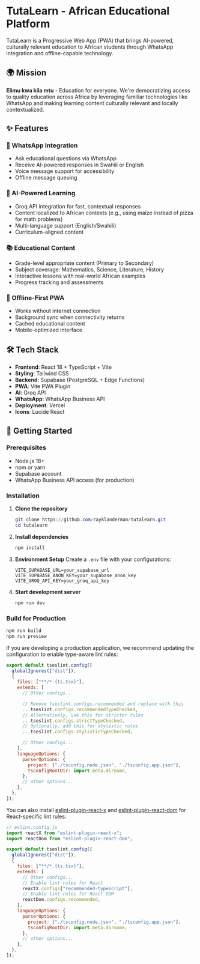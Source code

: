 # TutaLearn - African Educational Platform

TutaLearn is a Progressive Web App (PWA) that brings AI-powered, culturally relevant education to African students through WhatsApp integration and offline-capable technology.

## 🌍 Mission

**Elimu kwa kila mtu** - Education for everyone. We're democratizing access to quality education across Africa by leveraging familiar technologies like WhatsApp and making learning content culturally relevant and locally contextualized.

## ✨ Features

### 📱 WhatsApp Integration

- Ask educational questions via WhatsApp
- Receive AI-powered responses in Swahili or English
- Voice message support for accessibility
- Offline message queuing

### 🤖 AI-Powered Learning

- Groq API integration for fast, contextual responses
- Content localized to African contexts (e.g., using maize instead of pizza for math problems)
- Multi-language support (English/Swahili)
- Curriculum-aligned content

### 📚 Educational Content

- Grade-level appropriate content (Primary to Secondary)
- Subject coverage: Mathematics, Science, Literature, History
- Interactive lessons with real-world African examples
- Progress tracking and assessments

### 💾 Offline-First PWA

- Works without internet connection
- Background sync when connectivity returns
- Cached educational content
- Mobile-optimized interface

## 🛠 Tech Stack

- **Frontend**: React 18 + TypeScript + Vite
- **Styling**: Tailwind CSS
- **Backend**: Supabase (PostgreSQL + Edge Functions)
- **PWA**: Vite PWA Plugin
- **AI**: Groq API
- **WhatsApp**: WhatsApp Business API
- **Deployment**: Vercel
- **Icons**: Lucide React

## 🚀 Getting Started

### Prerequisites

- Node.js 18+
- npm or yarn
- Supabase account
- WhatsApp Business API access (for production)

### Installation

1. **Clone the repository**

   ```powershell
   git clone https://github.com/rayklanderman/tutalearn.git
   cd tutalearn
   ```

2. **Install dependencies**

   ```powershell
   npm install
   ```

3. **Environment Setup**
   Create a `.env` file with your configurations:

   ```env
   VITE_SUPABASE_URL=your_supabase_url
   VITE_SUPABASE_ANON_KEY=your_supabase_anon_key
   VITE_GROQ_API_KEY=your_groq_api_key
   ```

4. **Start development server**
   ```powershell
   npm run dev
   ```

### Build for Production

```powershell
npm run build
npm run preview
```

If you are developing a production application, we recommend updating the configuration to enable type-aware lint rules:

```js
export default tseslint.config([
  globalIgnores(["dist"]),
  {
    files: ["**/*.{ts,tsx}"],
    extends: [
      // Other configs...

      // Remove tseslint.configs.recommended and replace with this
      ...tseslint.configs.recommendedTypeChecked,
      // Alternatively, use this for stricter rules
      ...tseslint.configs.strictTypeChecked,
      // Optionally, add this for stylistic rules
      ...tseslint.configs.stylisticTypeChecked,

      // Other configs...
    ],
    languageOptions: {
      parserOptions: {
        project: ["./tsconfig.node.json", "./tsconfig.app.json"],
        tsconfigRootDir: import.meta.dirname,
      },
      // other options...
    },
  },
]);
```

You can also install [eslint-plugin-react-x](https://github.com/Rel1cx/eslint-react/tree/main/packages/plugins/eslint-plugin-react-x) and [eslint-plugin-react-dom](https://github.com/Rel1cx/eslint-react/tree/main/packages/plugins/eslint-plugin-react-dom) for React-specific lint rules:

```js
// eslint.config.js
import reactX from "eslint-plugin-react-x";
import reactDom from "eslint-plugin-react-dom";

export default tseslint.config([
  globalIgnores(["dist"]),
  {
    files: ["**/*.{ts,tsx}"],
    extends: [
      // Other configs...
      // Enable lint rules for React
      reactX.configs["recommended-typescript"],
      // Enable lint rules for React DOM
      reactDom.configs.recommended,
    ],
    languageOptions: {
      parserOptions: {
        project: ["./tsconfig.node.json", "./tsconfig.app.json"],
        tsconfigRootDir: import.meta.dirname,
      },
      // other options...
    },
  },
]);
```
